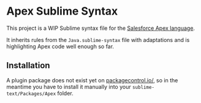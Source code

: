 # Apex Sublime Syntax

This project is a WIP Sublime syntax file for the [Salesforce Apex language](https://developer.salesforce.com/docs/atlas.en-us.apexref.meta/apexref/apex_ref_guide.htm).

It inherits rules from the `Java.sublime-syntax` file with adaptations and is highlighting Apex code well enough so far.

## Installation

A plugin package does not exist yet on [packagecontrol.io/](https://packagecontrol.io), so in the meantime you have to install it manually into your `sublime-text/Packages/Apex` folder.
